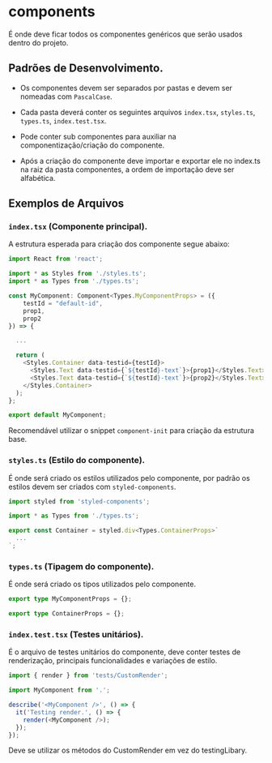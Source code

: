 # components

É onde deve ficar todos os componentes genéricos que serão usados dentro do projeto.

## Padrões de Desenvolvimento.

- Os componentes devem ser separados por pastas e devem ser nomeadas com `PascalCase`.

- Cada pasta deverá conter os seguintes arquivos `index.tsx`, `styles.ts`, `types.ts`, `index.test.tsx`.

- Pode conter sub componentes para auxiliar na componentização/criação do componente.

- Após a criação do componente deve importar e exportar ele no index.ts na raiz da pasta componentes, a ordem de importação deve ser alfabética.

## Exemplos de Arquivos

### `index.tsx` (Componente principal).

A estrutura esperada para criação dos componente segue abaixo:

```ts
import React from 'react';

import * as Styles from './styles.ts';
import * as Types from './types.ts';

const MyComponent: Component<Types.MyComponentProps> = ({
    testId = "default-id",
    prop1,
    prop2
}) => {

  ...

  return (
    <Styles.Container data-testid={testId}>
      <Styles.Text data-testid={`${testId}-text`}>{prop1}</Styles.Text>
      <Styles.Text data-testid={`${testId}-text`}>{prop2}</Styles.Text>
    </Styles.Container>
  );
};

export default MyComponent;
```

Recomendável utilizar o snippet `component-init` para criação da estrutura base.

### `styles.ts` (Estilo do componente).

É onde será criado os estilos utilizados pelo componente, por padrão os estilos devem ser criados com `styled-components`.

```ts
import styled from 'styled-components';

import * as Types from './types.ts';

export const Container = styled.div<Types.ContainerProps>`
  ...
`;
```

### `types.ts` (Tipagem do componente).

É onde será criado os tipos utilizados pelo componente.

```ts
export type MyComponentProps = {};

export type ContainerProps = {};
```

### `index.test.tsx` (Testes unitários).

É o arquivo de testes unitários do componente, deve conter testes de renderização, principais funcionalidades e variações de estilo.

```ts
import { render } from 'tests/CustomRender';

import MyComponent from '.';

describe('<MyComponent />', () => {
  it('Testing render.', () => {
    render(<MyComponent />);
  });
});
```

Deve se utilizar os métodos do CustomRender em vez do testingLibary.
